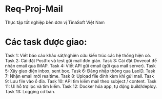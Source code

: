 # Req-Proj-Mail
Thực tập tốt nghiệp bên đơn vị TinaSoft Việt Nam

# Các task được giao: 
Task 1: Viết báo cáo khảo sát/nghiên cứu kiến trúc các hệ thống hiện có.
Task 2: Cài đặt Postfix và test gửi mail đơn giản.
Task 3: Cài đặt Dovecot để nhận email qua IMAP.
Task 4: Viết API gửi email (gửi qua mail server).
Task 5: Xây giao diện inbox, sent box.
Task 6: Đăng nhập thông qua LaoID.
Task 7: Nhận email mới realtime.
Task 8: Upload file đính kèm khi gửi mail.
Task 9: Lưu file vào ổ đĩa.
Task 10: API tìm kiếm mail theo subject / content.
Task 11: UI hỗ trợ lọc và tìm kiếm.
Task 12: Docker hóa app, tự động build/deploy.
Task 13: Logging cơ bản.

